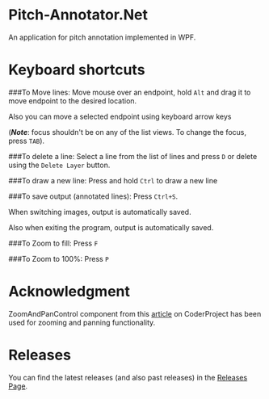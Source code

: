 Pitch-Annotator.Net
===================

An application for pitch annotation implemented in WPF.


Keyboard shortcuts
==================
###To Move lines:
Move mouse over an endpoint, hold `Alt` and drag it to move endpoint to the desired location.

Also you can move a selected endpoint using keyboard arrow keys

(**_Note_**: focus shouldn't be on any of the list views. To change the focus, press `TAB`).

###To delete a line:
Select a line from the list of lines and press `D` or delete using the `Delete Layer` button.

###To draw a new line:
Press and hold `Ctrl` to draw a new line


###To save output (annotated lines):
Press `Ctrl+S`.

When switching images, output is automatically saved.

Also when exiting the program, output is automatically saved.

###To Zoom to fill:
Press `F`

###To Zoom to 100%:
Press `P`

Acknowledgment
==============
ZoomAndPanControl component from this [article](http://www.codeproject.com/Articles/85603/A-WPF-custom-control-for-zooming-and-panning) on CoderProject has been used  for zooming and panning functionality.


Releases
========
You can find the latest releases (and also past releases) in the [Releases Page](https://github.com/erfannoury/Pitch-Annotator.Net/releases/tag/v0.2.1).



